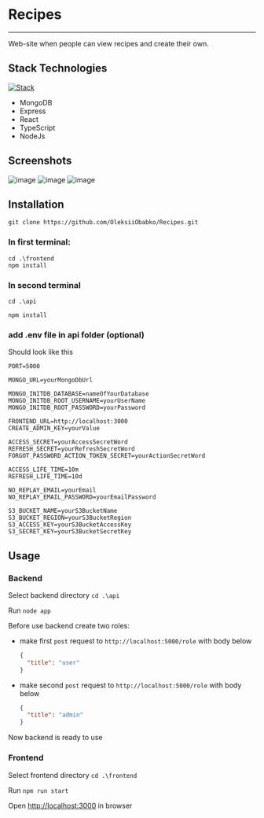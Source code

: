 # Recipes

___

Web-site when people can view recipes and create their own.

## Stack Technologies

[![Stack](https://skills.thijs.gg/icons?i=mongodb,express,react,ts,nodejs)]()

- MongoDB
- Express
- React
- TypeScript
- NodeJs

## Screenshots

![image](https://user-images.githubusercontent.com/97622905/226435620-8018d585-2299-4104-adcb-e8fd65a287ed.png)
![image](https://user-images.githubusercontent.com/97622905/226435441-6d80e818-26a3-4c36-8169-4a68efcdfdd2.png)
![image](https://user-images.githubusercontent.com/97622905/226435702-a4fc56c9-75b8-4d94-991f-87ea6f55a77c.png)

## Installation

`git clone https://github.com/OleksiiObabko/Recipes.git`

### In first terminal:

```
cd .\frontend
npm install	
```

### In second terminal

`cd .\api`

`npm install`

### add .env file in api folder (optional)

Should look like this

```dotenv
PORT=5000

MONGO_URL=yourMongoDbUrl

MONGO_INITDB_DATABASE=nameOfYourDatabase
MONGO_INITDB_ROOT_USERNAME=yourUserName
MONGO_INITDB_ROOT_PASSWORD=yourPassword

FRONTEND_URL=http://localhost:3000
CREATE_ADMIN_KEY=yourValue

ACCESS_SECRET=yourAccessSecretWord
REFRESH_SECRET=yourRefreshSecretWord
FORGOT_PASSWORD_ACTION_TOKEN_SECRET=yourActionSecretWord

ACCESS_LIFE_TIME=10m
REFRESH_LIFE_TIME=10d

NO_REPLAY_EMAIL=yourEmail
NO_REPLAY_EMAIL_PASSWORD=yourEmailPassword

S3_BUCKET_NAME=yourS3BucketName
S3_BUCKET_REGION=yourS3BucketRegion
S3_ACCESS_KEY=yourS3BucketAccessKey
S3_SECRET_KEY=yourS3BucketSecretKey
```

## Usage

### Backend

Select backend directory `cd .\api`

Run `node app`

Before use backend create two roles:

- make first `post` request to `http://localhost:5000/role` with body below
  ```json
  {
    "title": "user"
  }
  ```
- make second `post` request to `http://localhost:5000/role` with body below
  ```json
  {
    "title": "admin"
  }
  ```

Now backend is ready to use

### Frontend

Select frontend directory `cd .\frontend`

Run `npm run start`

Open [http://localhost:3000](http://localhost:3000) in browser

